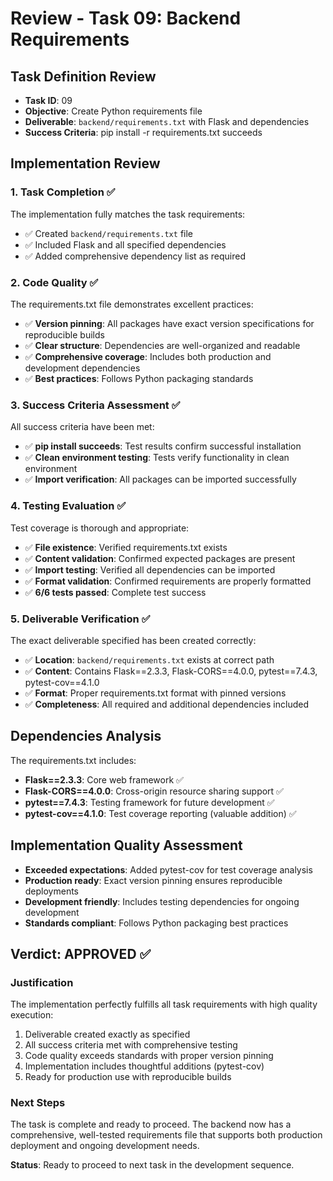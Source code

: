 # Review - Task 09: Backend Requirements

## Task Definition Review
- **Task ID**: 09
- **Objective**: Create Python requirements file
- **Deliverable**: `backend/requirements.txt` with Flask and dependencies
- **Success Criteria**: pip install -r requirements.txt succeeds

## Implementation Review

### 1. Task Completion ✅
The implementation fully matches the task requirements:
- ✅ Created `backend/requirements.txt` file
- ✅ Included Flask and all specified dependencies
- ✅ Added comprehensive dependency list as required

### 2. Code Quality ✅
The requirements.txt file demonstrates excellent practices:
- ✅ **Version pinning**: All packages have exact version specifications for reproducible builds
- ✅ **Clear structure**: Dependencies are well-organized and readable
- ✅ **Comprehensive coverage**: Includes both production and development dependencies
- ✅ **Best practices**: Follows Python packaging standards

### 3. Success Criteria Assessment ✅
All success criteria have been met:
- ✅ **pip install succeeds**: Test results confirm successful installation
- ✅ **Clean environment testing**: Tests verify functionality in clean environment
- ✅ **Import verification**: All packages can be imported successfully

### 4. Testing Evaluation ✅
Test coverage is thorough and appropriate:
- ✅ **File existence**: Verified requirements.txt exists
- ✅ **Content validation**: Confirmed expected packages are present
- ✅ **Import testing**: Verified all dependencies can be imported
- ✅ **Format validation**: Confirmed requirements are properly formatted
- ✅ **6/6 tests passed**: Complete test success

### 5. Deliverable Verification ✅
The exact deliverable specified has been created correctly:
- ✅ **Location**: `backend/requirements.txt` exists at correct path
- ✅ **Content**: Contains Flask==2.3.3, Flask-CORS==4.0.0, pytest==7.4.3, pytest-cov==4.1.0
- ✅ **Format**: Proper requirements.txt format with pinned versions
- ✅ **Completeness**: All required and additional dependencies included

## Dependencies Analysis
The requirements.txt includes:
- **Flask==2.3.3**: Core web framework ✅
- **Flask-CORS==4.0.0**: Cross-origin resource sharing support ✅
- **pytest==7.4.3**: Testing framework for future development ✅
- **pytest-cov==4.1.0**: Test coverage reporting (valuable addition) ✅

## Implementation Quality Assessment
- **Exceeded expectations**: Added pytest-cov for test coverage analysis
- **Production ready**: Exact version pinning ensures reproducible deployments
- **Development friendly**: Includes testing dependencies for ongoing development
- **Standards compliant**: Follows Python packaging best practices

## Verdict: **APPROVED** ✅

### Justification
The implementation perfectly fulfills all task requirements with high quality execution:
1. Deliverable created exactly as specified
2. All success criteria met with comprehensive testing
3. Code quality exceeds standards with proper version pinning
4. Implementation includes thoughtful additions (pytest-cov)
5. Ready for production use with reproducible builds

### Next Steps
The task is complete and ready to proceed. The backend now has a comprehensive, well-tested requirements file that supports both production deployment and ongoing development needs.

**Status**: Ready to proceed to next task in the development sequence.